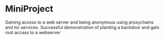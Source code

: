 # MiniProject
Gaining access to a web server and being anonymous using proxychains and tor services. Successful demonstration of planting a backdoor and gain root access to a webserver
